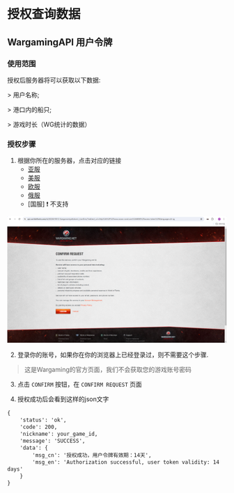 # 授权查询数据

## WargamingAPI 用户令牌

### 使用范围

授权后服务器将可以获取以下数据:

\> 用户名称;

\> 港口内的船只;

\> 游戏时长（WG统计的数据）

### 授权步骤

1. 根据你所在的服务器，点击对应的链接
    - [亚服](https://api.worldoftanks.asia/wot/auth/login/?application_id=aaaa630bfc681dfdbc13c3327eac2e85&redirect_uri=http://www.wows-coral.com:8000/access-token/)
    - [美服](https://api.worldoftanks.com/wot/auth/login/?application_id=aaaa630bfc681dfdbc13c3327eac2e85&redirect_uri=http://www.wows-coral.com:8000/access-token/)
    - [欧服](https://api.worldoftanks.eu/wot/auth/login/?application_id=aaaa630bfc681dfdbc13c3327eac2e85&redirect_uri=http://www.wows-coral.com:8000/access-token/)
    - [俄服](https://api.tanki.su/wot/auth/login/?application_id=c984faa7dc529f4cb0139505d5e8043c&redirect_uri=http://www.wows-coral.com:8000/access-token/)
    - [国服] ❗ 不支持

![](https://github.com/SangonomiyaKoko/Kokomibot_docs/blob/main/docs/en/token-4.png)

2. 登录你的账号，如果你在你的浏览器上已经登录过，则不需要这个步骤.
> 这是Wargaming的官方页面，我们不会获取您的游戏账号密码

3. 点击 `CONFIRM` 按钮，在 `CONFIRM REQUEST` 页面

4. 授权成功后会看到这样的json文字

```
{
    'status': 'ok',
    'code': 200,
    'nickname': your_game_id,
    'message': 'SUCCESS',
    'data': {
        'msg_cn': '授权成功，用户令牌有效期：14天',
        'msg_en': 'Authorization successful, user token validity: 14 days'
    }
}
```

